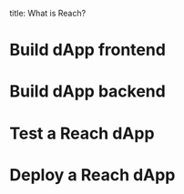 title: What is Reach?

# Build dApp frontend

# Build dApp backend

# Test a Reach dApp

# Deploy a Reach dApp